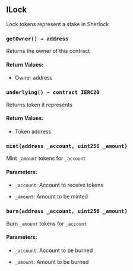 ## ILock

Lock tokens represent a stake in Sherlock

### `getOwner() → address`

Returns the owner of this contract

#### Return Values:

- Owner address

### `underlying() → contract IERC20`

Returns token it represents

#### Return Values:

- Token address

### `mint(address _account, uint256 _amount)`

Mint `_amount` tokens for `_account`

#### Parameters:

- `_account`: Account to receive tokens

- `_amount`: Amount to be minted

### `burn(address _account, uint256 _amount)`

Burn `_amount` tokens for `_account`

#### Parameters:

- `_account`: Account to be burned

- `_amount`: Amount to be burned
